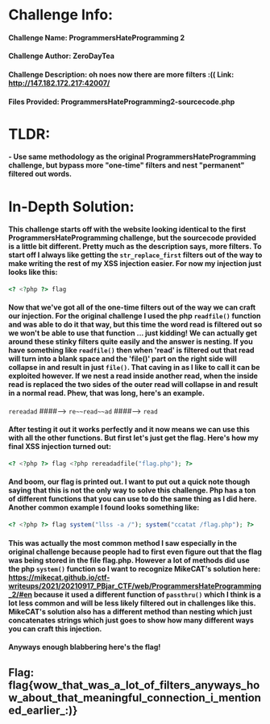 # Challenge Info:

#### Challenge Name: ProgrammersHateProgramming 2

#### Challenge Author: ZeroDayTea

#### Challenge Description: oh noes now there are more filters :(( Link: http://147.182.172.217:42007/

#### Files Provided: ProgrammersHateProgramming2-sourcecode.php

# TLDR:

#### - Use same methodology as the original ProgrammersHateProgramming challenge, but bypass more "one-time" filters and nest "permanent" filtered out words.

# In-Depth Solution: 

#### This challenge starts off with the website looking identical to the first ProgrammersHateProgramming challenge, but the sourcecode provided is a little bit different. Pretty much as the description says, more filters. To start off I always like getting the `str_replace_first` filters out of the way to make writing the rest of my XSS injection easier. For now my injection just looks like this:

```php
<? <?php ?> flag
```

#### Now that we've got all of the one-time filters out of the way we can craft our injection. For the original challenge I used the php `readfile()` function and was able to do it that way, but this time the word read is filtered out so we won't be able to use that function ... just kidding! We can actually get around these stinky filters quite easily and the answer is **nesting**. If you have something like `readfile()` then when 'read' is filtered out that read will turn into a blank space and the 'file()' part on the right side will collapse in and result in just `file()`. That caving in as I like to call it can be exploited however. If we nest a read inside another read, when the inside read is replaced the two sides of the outer read will collapse in and result in a normal read. Phew, that was long, here's an example.

`rereadad` ####--> `re~~read~~ad` ####--> `read`

#### After testing it out it works perfectly and it now means we can use this with all the other functions. But first let's just get the flag. Here's how my final XSS injection turned out:

```php
<? <?php ?> flag <?php rereadadfile("flag.php"); ?>
```

#### And boom, our flag is printed out. I want to put out a quick note though saying that this is not the only way to solve this challenge. Php has a ton of different functions that you can use to do the same thing as I did here. Another common example I found looks something like:

```php
<? <?php ?> flag system("llss -a /"); system("ccatat /flag.php"); ?>
```

#### This was actually the most common method I saw especially in the original challenge because people had to first even figure out that the flag was being stored in the file flag.php. However a lot of methods did use the php `system()` function so I want to recognize MikeCAT's solution here: https://mikecat.github.io/ctf-writeups/2021/20210917_PBjar_CTF/web/ProgrammersHateProgramming_2/#en because it used a different function of `passthru()` which I think is a lot less common and will be less likely filtered out in challenges like this. MikeCAT's solution also has a different method than nesting which just concatenates strings which just goes to show how many different ways you can craft this injection.

#### Anyways enough blabbering here's the flag!

## Flag: flag{wow_that_was_a_lot_of_filters_anyways_how_about_that_meaningful_connection_i_mentioned_earlier_:)}
